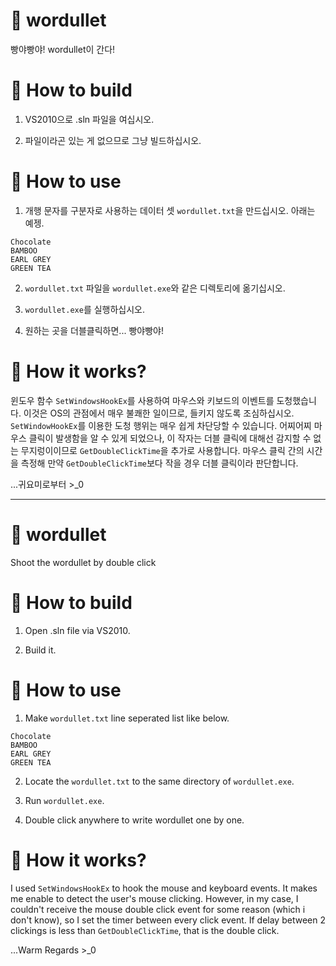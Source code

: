 # 🎇 wordullet
빵야빵야! wordullet이 간다!

# 🎠 How to build
1. VS2010으로 .sln 파일을 여십시오.

2. 파일이라곤 있는 게 없으므로 그냥 빌드하십시오.

# 🎊 How to use
1. 개행 문자를 구분자로 사용하는 데이터 셋 `wordullet.txt`을 만드십시오. 아래는 예젱.
```
Chocolate
BAMBOO
EARL GREY
GREEN TEA
```

2. `wordullet.txt` 파일을 `wordullet.exe`와 같은 디렉토리에 옮기십시오.

3. `wordullet.exe`를 실행하십시오.

4. 원하는 곳을 더블클릭하면... 빵야빵야!

# 🍭 How it works?
윈도우 함수 `SetWindowsHookEx`를 사용하여 마우스와 키보드의 이벤트를 도청했습니다. 이것은 OS의 관점에서 매우 불쾌한 일이므로, 들키지 않도록 조심하십시오. `SetWindowHookEx`를 이용한 도청 행위는 매우 쉽게 차단당할 수 있습니다. 어찌어찌 마우스 클릭이 발생함을 알 수 있게 되었으나, 이 작자는 더블 클릭에 대해선 감지할 수 없는 무지렁이이므로 `GetDoubleClickTime`을 추가로 사용합니다. 마우스 클릭 간의 시간을 측정해 만약 `GetDoubleClickTime`보다 작을 경우 더블 클릭이라 판단합니다.

...귀요미로부터 >_0

----

# 🎇 wordullet
Shoot the wordullet by double click

# 🎠 How to build
1. Open .sln file via VS2010.

2. Build it.

# 🎊 How to use
1. Make `wordullet.txt` line seperated list like below.
```
Chocolate
BAMBOO
EARL GREY
GREEN TEA
```
2. Locate the `wordullet.txt` to the same directory of `wordullet.exe`.

3. Run `wordullet.exe`.

4. Double click anywhere to write wordullet one by one.

# 🍭 How it works?
I used `SetWindowsHookEx` to hook the mouse and keyboard events. It makes me enable to detect the user's mouse clicking. However, in my case, I couldn't receive the mouse double click event for some reason (which i don't know), so I set the timer between every click event. If delay between 2 clickings is less than `GetDoubleClickTime`, that is the double click.

...Warm Regards >_0
